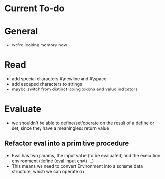 # Current To-do


# General
- we're leaking memory now

# Read
- add special characters #\newline and #\space
- add escaped characters to strings
- maybe switch from distinct lexing tokens and value indicators

# Evaluate
- we shouldn't be able to define/set/operate on the result of a define or set, since they have a meaningless return value
## Refactor eval into a primitive procedure
- Eval has two params, the input value (to be evaluated) and the execution environment
    (define (eval input envt) ...)
- This means we need to convert Environment into a scheme data structure, which we can operate on
